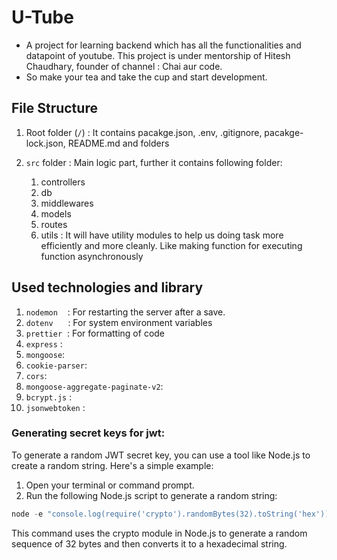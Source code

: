 # U-Tube
- A project for learning backend which has all the functionalities and datapoint of youtube. This project is under mentorship of Hitesh Chaudhary, founder of channel : Chai aur code. 
- So make your tea and take the cup and start development. 

## File Structure

1. Root folder (`/`) : It contains pacakge.json, .env, .gitignore, pacakge-lock.json, README.md and folders
2. `src` folder : Main logic part, further it contains following folder:

    1. controllers
    2. db
    3. middlewares
    4. models
    5. routes
    6. utils : It will have utility modules to help us doing task more efficiently and more cleanly. Like making function for executing function asynchronously

## Used technologies and library

1. `nodemon` &nbsp;&nbsp;&nbsp;:&nbsp;For restarting the server after a save.
2. `dotenv`  &nbsp;&nbsp;&nbsp;&nbsp;&nbsp;: For system environment variables
3. `prettier`&nbsp;&nbsp;: For formatting of code
4. `express` : 
5. `mongoose`:
6. `cookie-parser`:
7. `cors`:
8. `mongoose-aggregate-paginate-v2`:
9. `bcrypt.js` : 
10. `jsonwebtoken` : 

### Generating secret keys for jwt:

To generate a random JWT secret key, you can use a tool like Node.js to create a random string. Here's a simple example:

1. Open your terminal or command prompt.
2. Run the following Node.js script to generate a random string:
```js
node -e "console.log(require('crypto').randomBytes(32).toString('hex'))"
```
This command uses the crypto module in Node.js to generate a random sequence of 32 bytes and then converts it to a hexadecimal string.
